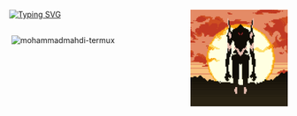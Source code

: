 <div >
  
  <a href="https://git.io/typing-svg"><img src="https://readme-typing-svg.demolab.com?font=Fira+Code&pause=100&width=435&lines=hello!+I'm+mohammadmahditermux+" alt="Typing SVG" /></a>
  <img src="https://github.com/mohammadmahdi-termux/mohammadmahdi-termux/blob/main/eva.gif" width="35%" align="right"/>
  <br>
  <pre algin="left"></pre>




<p>&nbsp;<img align="center" src="https://github-readme-stats.vercel.app/api?username=mohammadmahdi-termux&show_icons=true&locale=en&theme=dark" alt="mohammadmahdi-termux" /></p>
<div/>
